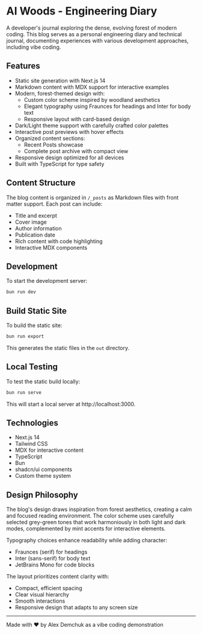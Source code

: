 # AI Woods - Engineering Diary

A developer's journal exploring the dense, evolving forest of modern coding. This blog serves as a personal engineering diary and technical journal, documenting experiences with various development approaches, including vibe coding.

## Features

- Static site generation with Next.js 14
- Markdown content with MDX support for interactive examples
- Modern, forest-themed design with:
  - Custom color scheme inspired by woodland aesthetics
  - Elegant typography using Fraunces for headings and Inter for body text
  - Responsive layout with card-based design
- Dark/Light theme support with carefully crafted color palettes
- Interactive post previews with hover effects
- Organized content sections:
  - Recent Posts showcase
  - Complete post archive with compact view
- Responsive design optimized for all devices
- Built with TypeScript for type safety

## Content Structure

The blog content is organized in `/_posts` as Markdown files with front matter support. Each post can include:
- Title and excerpt
- Cover image
- Author information
- Publication date
- Rich content with code highlighting
- Interactive MDX components

## Development

To start the development server:

```bash
bun run dev
```

## Build Static Site

To build the static site:

```bash
bun run export
```

This generates the static files in the `out` directory.

## Local Testing

To test the static build locally:

```bash
bun run serve
```

This will start a local server at http://localhost:3000.

## Technologies

- Next.js 14
- Tailwind CSS
- MDX for interactive content
- TypeScript
- Bun
- shadcn/ui components
- Custom theme system

## Design Philosophy

The blog's design draws inspiration from forest aesthetics, creating a calm and focused reading environment. The color scheme uses carefully selected grey-green tones that work harmoniously in both light and dark modes, complemented by mint accents for interactive elements.

Typography choices enhance readability while adding character:
- Fraunces (serif) for headings
- Inter (sans-serif) for body text
- JetBrains Mono for code blocks

The layout prioritizes content clarity with:
- Compact, efficient spacing
- Clear visual hierarchy
- Smooth interactions
- Responsive design that adapts to any screen size

---

Made with ❤️ by Alex Demchuk as a vibe coding demonstration
